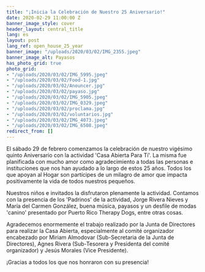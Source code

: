 ```yaml
---
title: "¡Inicia la Celebración de Nuestro 25 Aniversario!"
date: 2020-02-29 11:00:00 Z
banner_image_style: cover
header_layout: central_title
lang: es
layout: post
lang_ref: open_house_25_year
banner_image: "/uploads/2020/03/02/IMG_2355.jpeg"
banner_image_alt: Payasos
has_photo_grid: true
photo_grid:
- "/uploads/2020/03/02/IMG_5995.jpeg"
- "/uploads/2020/03/02/Food-1.jpg"
- "/uploads/2020/03/02/Anouncer.jpg"
- "/uploads/2020/03/02/payaso.jpg"
- "/uploads/2020/03/02/IMG_5905.jpeg"
- "/uploads/2020/03/02/IMG_0329.jpeg"
- "/uploads/2020/03/02/proclama.jpg"
- "/uploads/2020/03/02/voluntarios.jpg"
- "/uploads/2020/03/02/IMG_4073.jpeg"
- "/uploads/2020/03/02/IMG_6508.jpeg"
redirect_from: []
---
```


El sábado 29 de febrero comenzamos la celebración de nuestro vigésimo quinto Aniversario con la actividad 'Casa Abierta Para Tí'. La misma fue planificada con mucho amor como agradecimiento a todas las personas e instituciones que nos han ayudado a lo largo de estos 25 años. Todos los que apoyan al Hogar son partícipes de un milagro de amor que impacta positivamente la vida de todos nuestros pequeños.

Nuestros niños e invitados la disfrutaron plenamente la actividad. Contamos con la presencia de los 'Padrinos' de la actividad, Jorge Rivera Nieves y María del Carmen González, buena música, payasos y un desfile de modas 'canino' presentado por Puerto Rico Therapy Dogs, entre otras cosas.

Agradecemos enormemente el trabajo realizado por la Junta de Directores para realizar la Casa Abierta, especialmente al comité organizador encabezado por Miriam Almodovar (Sub-Secretaria de la Junta de Directores), Agnes Rivera (Sub-Tesorera y Presidenta del comité organizador) y Jesús Morales (Vice Presidente).

¡Gracias a todos los que nos honraron con su presencia!
